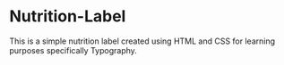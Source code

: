 # Nutrition-Label
This is a simple nutrition label created
using HTML and CSS for learning purposes
specifically Typography.

